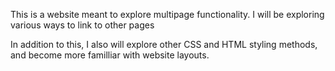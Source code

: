 This is a website meant to explore multipage functionality. 
I will be exploring various ways to link to other pages


In addition to this, I also will explore other CSS and HTML styling methods, and become more familliar with website
layouts.
